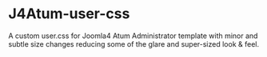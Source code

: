 # J4Atum-user-css
A custom user.css for Joomla4 Atum Administrator template with minor and subtle size changes reducing some of the glare and super-sized look &amp; feel.
